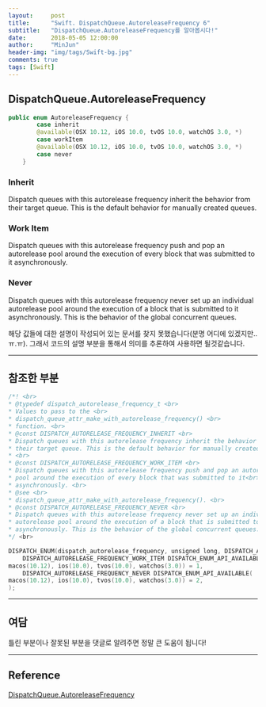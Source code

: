 ```yaml
---
layout:     post
title:      "Swift. DispatchQueue.AutoreleaseFrequency 6"
subtitle:   "DispatchQueue.AutoreleaseFrequency를 알아봅시다!"
date:       2018-05-05 12:00:00
author:     "MinJun"
header-img: "img/tags/Swift-bg.jpg"
comments: true 
tags: [Swift]
---
```


## DispatchQueue.AutoreleaseFrequency

```swift
public enum AutoreleaseFrequency {
        case inherit
        @available(OSX 10.12, iOS 10.0, tvOS 10.0, watchOS 3.0, *)
        case workItem
        @available(OSX 10.12, iOS 10.0, tvOS 10.0, watchOS 3.0, *)
        case never
    }
```
 
### Inherit

Dispatch queues with this autorelease frequency inherit the behavior from their target queue. This is the default behavior for manually created queues.

### Work Item 

Dispatch queues with this autorelease frequency push and pop an autorelease pool around the execution of every block that was submitted to it asynchronously.

### Never 

Dispatch queues with this autorelease frequency never set up an individual autorelease pool around the execution of a block that is submitted to it asynchronously. This is the behavior of the global concurrent queues.

해당 값들에 대한 설명이 작성되어 있는 문서를 찾지 못했습니다(분명 어디에 있겠지만..ㅠ.ㅠ). 그래서 코드의 설명 부분을 통해서 의미를 추론하여 사용하면 될것같습니다.

---

## 참조한 부분

```swift
/*! <br>
* @typedef dispatch_autorelease_frequency_t <br>
* Values to pass to the <br>
* dispatch_queue_attr_make_with_autorelease_frequency() <br>
* function. <br>
* @const DISPATCH_AUTORELEASE_FREQUENCY_INHERIT <br>
* Dispatch queues with this autorelease frequency inherit the behavior from <br>
* their target queue. This is the default behavior for manually created queues. <br>
* <br>
* @const DISPATCH_AUTORELEASE_FREQUENCY_WORK_ITEM <br>
* Dispatch queues with this autorelease frequency push and pop an autorelease <br>
* pool around the execution of every block that was submitted to it<br>
* asynchronously. <br>
* @see <br>
* dispatch_queue_attr_make_with_autorelease_frequency(). <br>
* @const DISPATCH_AUTORELEASE_FREQUENCY_NEVER <br>
* Dispatch queues with this autorelease frequency never set up an individual <br>
* autorelease pool around the execution of a block that is submitted to it <br>
* asynchronously. This is the behavior of the global concurrent queues. <br>
*/ <br>

DISPATCH_ENUM(dispatch_autorelease_frequency, unsigned long, DISPATCH_AUTORELEASE_FREQUENCY_INHERIT 	DISPATCH_ENUM_API_AVAILABLE(macos(10.12), ios(10.0), tvos(10.0), watchos(3.0)) = 0,
	DISPATCH_AUTORELEASE_FREQUENCY_WORK_ITEM DISPATCH_ENUM_API_AVAILABLE(
macos(10.12), ios(10.0), tvos(10.0), watchos(3.0)) = 1,
	DISPATCH_AUTORELEASE_FREQUENCY_NEVER DISPATCH_ENUM_API_AVAILABLE(
macos(10.12), ios(10.0), tvos(10.0), watchos(3.0)) = 2,
);
```

---

## 여담

틀린 부분이나 잘못된 부분을 댓글로 알려주면 정말 큰 도움이 됩니다!

---


## Reference 

[DispatchQueue.AutoreleaseFrequency](https://developer.apple.com/documentation/dispatch/dispatchqueue.autoreleasefrequency)<br>

